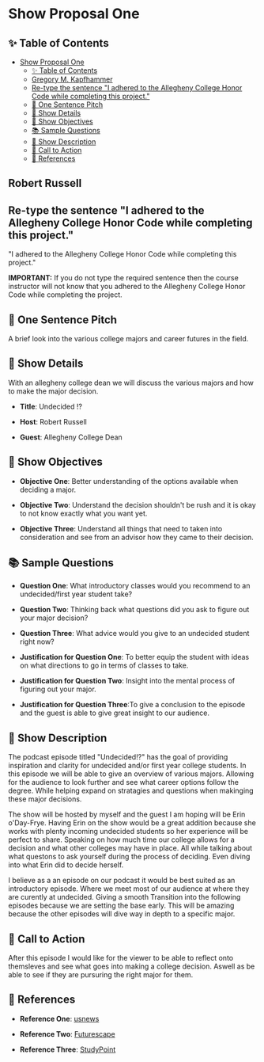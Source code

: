 # Show Proposal One

## ✨ Table of Contents

<!---toc start-->

* [Show Proposal One](#show-proposal-one)
  * [✨ Table of Contents](#-table-of-contents)
  * [Gregory M. Kapfhammer](#gregory-m-kapfhammer)
  * [Re-type the sentence "I adhered to the Allegheny College Honor Code while completing this project."](#re-type-the-sentence-i-adhered-to-the-allegheny-college-honor-code-while-completing-this-project)
  * [🏁 One Sentence Pitch](#-one-sentence-pitch)
  * [🔬 Show Details](#-show-details)
  * [📝 Show Objectives](#-show-objectives)
  * [📚 Sample Questions](#-sample-questions)
  * [🎉 Show Description](#-show-description)
  * [📢 Call to Action](#-call-to-action)
  * [🦜 References](#-references)

<!---toc end-->

## Robert Russell 

## Re-type the sentence "I adhered to the Allegheny College Honor Code while completing this project."

"I adhered to the Allegheny College Honor Code while completing this project."

**IMPORTANT:** If you do not type the required sentence then the course
instructor will not know that you adhered to the Allegheny College Honor Code
while completing the project.

## 🏁 One Sentence Pitch

A brief look into the various college majors and career futures in the field.

## 🔬 Show Details

With an allegheny college dean we will discuss the various majors and how to make the major decision.

- **Title**: Undecided !?

- **Host**: Robert Russell

- **Guest**: Allegheny College Dean

## 📝 Show Objectives

- **Objective One**: Better understanding of the options available when deciding a major.

- **Objective Two**: Understand the decision shouldn't be rush and it is okay to not know exactly what you want yet.

- **Objective Three**: Understand all things that need to taken into consideration and see from an advisor how they came to their decision.

## 📚 Sample Questions

- **Question One**: What introductory classes would you recommend to an undecided/first year student take?

- **Question Two**: Thinking back what questions did you ask to figure out your major decision?

- **Question Three**: What advice would you give to an undecided student right now?

- **Justification for Question One**: To better equip the student with ideas on what directions to go in terms of classes to take.

- **Justification for Question Two**: Insight into the mental process of figuring out your major.

- **Justification for Question Three**:To give a conclusion to the episode and the guest is able to give great insight to our audience.

## 🎉 Show Description

The podcast episode titled "Undecided!?" has the goal of providing inspiration and clarity for undecided and/or first year college students. In this episode we will be able to give an overview of various majors. Allowing for the audience to look further and see what career options follow the degree. While helping expand on stratagies and questions when makinging these major decisions.

The show will be hosted by myself and the guest I am hoping will be Erin o'Day-Frye. Having Erin on the show would be a great addition because she works with plenty incoming undecided students so her experience will be perfect to share. Speaking on how much time our college allows for a decision and what other colleges may have in place. All while talking about what questons to ask yourself during the process of deciding. Even diving into what Erin did to decide herself.

I believe as a an episode on our podcast it would be best suited as an introductory episode. Where we meet most of our audience at where they are curently at undecided. Giving a smooth Transition into the following episodes because we are setting the base early. This will be amazing because the other episodes will dive way in depth to a specific major.

## 📢 Call to Action

After this episode I would like for the viewer to be able to reflect onto themsleves and see what goes into making a college decision.
Aswell as be able to see if they are pursuring the right major for them.

## 🦜 References

- **Reference One**: [usnews](https://www.usnews.com/education/blogs/college-admissions-playbook/articles/pros-cons-of-applying-to-college-as-an-undecided-major)

- **Reference Two**: [Futurescape](https://futurescape.asa.org/?gad_source=1&gclid=CjwKCAiAlJKuBhAdEiwAnZb7lRuFihfPx0WWYLiaewMd1Ym7AtEcXtlTXpGEUKJNxt2w1qkToNYNzBoCCXYQAvD_BwE)

- **Reference Three**: [StudyPoint](https://www.studypoint.com/expert-advice/what-can-i-do-this-summer-to-help-narrow-down-a-ma/)
